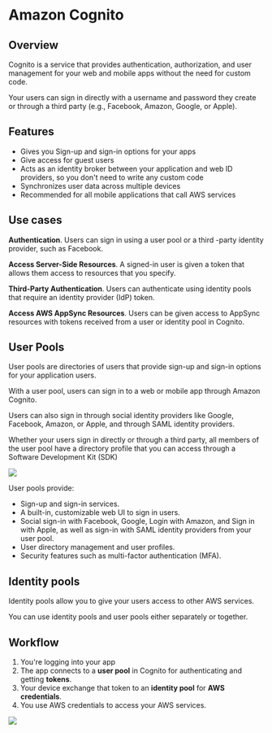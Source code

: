 # Amazon Cognito

## Overview

Cognito is a service that provides authentication, authorization, and user management for your web and mobile apps without the need for custom code.

Your users can sign in directly with a username and password they create or through a third party (e.g., Facebook, Amazon, Google, or Apple).


## Features

- Gives you Sign-up and sign-in options for your apps
- Give access for guest users
- Acts as an identity broker between your application and web ID providers, so you don't need to write any custom code
- Synchronizes user data across multiple devices
- Recommended for all mobile applications that call AWS services


## Use cases

**Authentication**. Users can sign in using a user pool or a third -party identity provider, such as Facebook.

**Access Server-Side Resources**. A signed-in user is given a token that allows them access to resources that you specify.

**Third-Party Authentication**. Users can authenticate using identity pools that require an identity provider (IdP) token.

**Access AWS AppSync Resources**. Users can be given access to AppSync resources with tokens received from a user or identity pool in Cognito.


## User Pools

User pools are directories of users that provide sign-up and sign-in options for your application users.

With a user pool, users can sign in to a web or mobile app through Amazon Cognito.

Users can also sign in through social identity providers like Google, Facebook, Amazon, or Apple, and through SAML identity providers.

Whether your users sign in directly or through a third party, all members of the user pool have a directory profile that you can access through a Software Development Kit (SDK)

![](https://digitalcloud.training/wp-content/uploads/2022/01/amazon-api-gateway-cognito-user-pool.jpeg)

User pools provide:
- Sign-up and sign-in services.
- A built-in, customizable web UI to sign in users.
- Social sign-in with Facebook, Google, Login with Amazon, and Sign in with Apple, as well as sign-in with SAML identity providers from your user pool.
- User directory management and user profiles.
- Security features such as multi-factor authentication (MFA).


## Identity pools

Identity pools allow you to give your users access to other AWS services.

You can use identity pools and user pools either separately or together.


## Workflow

1. You're logging into your app
2. The app connects to a **user pool** in Cognito for authenticating and getting **tokens**.
3. Your device exchange that token to an **identity pool** for **AWS credentials**.
4. You use AWS credentials to access your AWS services.

![](https://docs.aws.amazon.com/images/cognito/latest/developerguide/images/scenario-cup-cib.png)